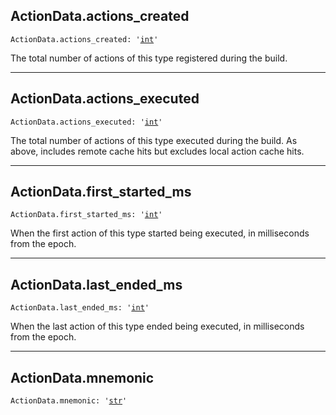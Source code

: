 

## ActionData.actions\_created

<pre class="language-python"><code><span class="source python"><span class="meta qualified-name python"><span class="meta generic-name python">ActionData</span><span class="punctuation accessor dot python">.</span><span class="meta generic-name python">actions_created</span></span><span class="punctuation separator annotation variable python">:</span> <span class="meta string python"><span class="string quoted single python"><span class="punctuation definition string begin python">&#39;</span></span></span><span class="meta string python"><span class="string quoted single python"><a href="/lib/int">int</a><span class="punctuation definition string end python">&#39;</span></span></span></span></code></pre>

The total number of actions of this type registered during the build.

***

## ActionData.actions\_executed

<pre class="language-python"><code><span class="source python"><span class="meta qualified-name python"><span class="meta generic-name python">ActionData</span><span class="punctuation accessor dot python">.</span><span class="meta generic-name python">actions_executed</span></span><span class="punctuation separator annotation variable python">:</span> <span class="meta string python"><span class="string quoted single python"><span class="punctuation definition string begin python">&#39;</span></span></span><span class="meta string python"><span class="string quoted single python"><a href="/lib/int">int</a><span class="punctuation definition string end python">&#39;</span></span></span></span></code></pre>

The total number of actions of this type executed during the build. As above, includes remote cache hits but excludes local action cache hits.

***

## ActionData.first\_started\_ms

<pre class="language-python"><code><span class="source python"><span class="meta qualified-name python"><span class="meta generic-name python">ActionData</span><span class="punctuation accessor dot python">.</span><span class="meta generic-name python">first_started_ms</span></span><span class="punctuation separator annotation variable python">:</span> <span class="meta string python"><span class="string quoted single python"><span class="punctuation definition string begin python">&#39;</span></span></span><span class="meta string python"><span class="string quoted single python"><a href="/lib/int">int</a><span class="punctuation definition string end python">&#39;</span></span></span></span></code></pre>

When the first action of this type started being executed, in milliseconds from the epoch.

***

## ActionData.last\_ended\_ms

<pre class="language-python"><code><span class="source python"><span class="meta qualified-name python"><span class="meta generic-name python">ActionData</span><span class="punctuation accessor dot python">.</span><span class="meta generic-name python">last_ended_ms</span></span><span class="punctuation separator annotation variable python">:</span> <span class="meta string python"><span class="string quoted single python"><span class="punctuation definition string begin python">&#39;</span></span></span><span class="meta string python"><span class="string quoted single python"><a href="/lib/int">int</a><span class="punctuation definition string end python">&#39;</span></span></span></span></code></pre>

When the last action of this type ended being executed, in milliseconds from the epoch.

***

## ActionData.mnemonic

<pre class="language-python"><code><span class="source python"><span class="meta qualified-name python"><span class="meta generic-name python">ActionData</span><span class="punctuation accessor dot python">.</span><span class="meta generic-name python">mnemonic</span></span><span class="punctuation separator annotation variable python">:</span> <span class="meta string python"><span class="string quoted single python"><span class="punctuation definition string begin python">&#39;</span></span></span><span class="meta string python"><span class="string quoted single python"><a href="/lib/str">str</a><span class="punctuation definition string end python">&#39;</span></span></span></span></code></pre>
